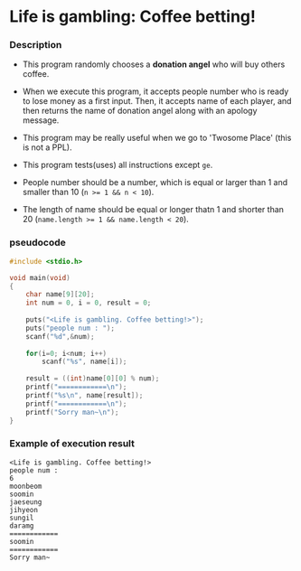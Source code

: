# Life is gambling: Coffee betting!

### Description
* This program randomly chooses a **donation angel** who will buy others coffee.
* When we execute this program, it accepts people number who is ready to lose money as a first input. Then, it accepts name of each player, and then returns the name of donation angel along with an apology message.
* This program may be really useful when we go to 'Twosome Place' (this is not a PPL).

* This program tests(uses) all instructions except `ge`.
* People number should be a number, which is equal or larger than 1 and smaller than 10 (`n >= 1 && n < 10`). 
* The length of name should be equal or longer thatn 1 and shorter than 20 (`name.length >= 1 && name.length < 20`).

### pseudocode
```c
#include <stdio.h>

void main(void)
{
    char name[9][20];
    int num = 0, i = 0, result = 0;
    
    puts("<Life is gambling. Coffee betting!>");
    puts("people num : ");
    scanf("%d",&num);
    
    for(i=0; i<num; i++)
        scanf("%s", name[i]);
    
    result = ((int)name[0][0] % num);
    printf("============\n");
    printf("%s\n", name[result]);
    printf("============\n");
    printf("Sorry man~\n");
}
```

### Example of execution result
```
<Life is gambling. Coffee betting!>
people num :
6
moonbeom
soomin
jaeseung
jihyeon
sungil
daramg
============
soomin
============
Sorry man~
```
